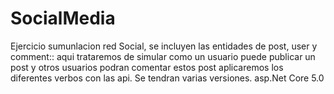 # SocialMedia
Ejercicio sumunlacion red Social, se incluyen las entidades de post, user y comment::
aqui trataremos de simular como un usuario puede publicar un post y otros usuarios podran comentar estos post
aplicaremos los diferentes verbos con las api.
Se tendran varias versiones.
asp.Net Core 5.0
